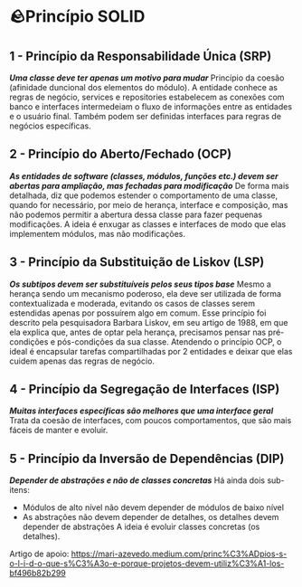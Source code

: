 # 🪨Princípio SOLID

## 1 - Princípio da Responsabilidade Única (SRP)

***Uma classe deve ter apenas um motivo para mudar***
Princípio da coesão (afinidade duncional dos elementos do módulo). A entidade conhece as regras 
de negócio, services e repositories estabelecem as conexões com banco e interfaces intermedeiam o 
fluxo de informações entre as entidades e o usuário final. Também podem ser definidas interfaces para 
regras de negócios específicas.


## 2 - Princípio do Aberto/Fechado (OCP)
***As entidades de software (classes, módulos, funções etc.) devem ser abertas para ampliação, mas 
fechadas para modificação***
De forma mais detalhada, diz que podemos estender o comportamento de uma classe, 
quando for necessário, por meio de herança, interface e composição,
mas não podemos permitir a abertura dessa classe para fazer pequenas modificações. A ideia é enxugar
as classes e interfaces de modo que elas implementem módulos, mas não modificações.

## 3 - Princípio da Substituição de Liskov (LSP)
***Os subtipos devem ser substituíveis pelos seus tipos base***
Mesmo a herança sendo um mecanismo poderoso, ela deve ser utilizada de forma 
contextualizada e moderada, evitando os casos de classes serem estendidas apenas por
possuírem algo em comum. Esse princípio foi descrito pela pesquisadora Barbara Liskov, 
em seu artigo de 1988, em que ela explica que, antes de optar pela herança, 
precisamos pensar nas pré-condições e pós-condições da sua classe.
Atendendo o princípio OCP, o ideal é encapsular tarefas compartilhadas por 2 entidades e deixar que 
elas cuidem apenas das regras de negócio.


## 4 - Princípio da Segregação de Interfaces (ISP)
***Muitas interfaces específicas são melhores que uma interface geral***
Trata da coesão de interfaces, com poucos comportamentos, que são mais fáceis de manter e evoluir.

## 5 - Princípio da Inversão de Dependências (DIP)
***Depender de abstrações e não de classes concretas*** 
Há ainda dois sub-itens:
- Módulos de alto nível não devem depender de módulos de baixo nível
- As abstrações não devem depender de detalhes, os detalhes devem depender de abstrações
A ideia é evoluir classes concretas (os detalhes).



Artigo de apoio: https://mari-azevedo.medium.com/princ%C3%ADpios-s-o-l-i-d-o-que-s%C3%A3o-e-porque-projetos-devem-utiliz%C3%A1-los-bf496b82b299

